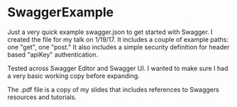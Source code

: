 # SwaggerExample

Just a very quick example swagger.json to get started with Swagger. I created the file for my talk on 1/19/17. It includes a couple of example paths: one "get", one "post." It also includes a simple security definition for header based "apiKey"  authentication.

Tested across Swagger Editor and Swagger UI. I wanted to make sure I had a very basic working copy before expanding.

The .pdf file is a copy of my slides that includes references to Swaggers resources and tutorials.


